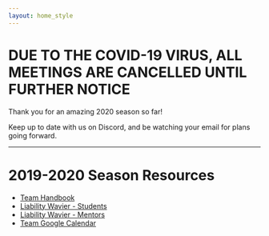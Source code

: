 ```yaml
---
layout: home_style
---
```


# DUE TO THE COVID-19 VIRUS, ALL MEETINGS ARE CANCELLED UNTIL FURTHER NOTICE

Thank you for an amazing 2020 season so far!

Keep up to date with us on Discord, and be watching your email for plans going forward.


<hr>

# 2019-2020 Season Resources
  * [Team Handbook](assets/documents/Robot-Casserole-Team-Handbook.pdf)
  * [Liability Wavier - Students](assets/documents/First-Robotics-Liability-Waiver-Students.pdf)
  * [Liability Wavier - Mentors](assets/documents/First-Robotics-Liability-Waiver-Mentors.pdf)
  * [Team Google Calendar](https://calendar.google.com/calendar/embed?src=frc1736%40gmail.com&ctz=America%2FChicago)